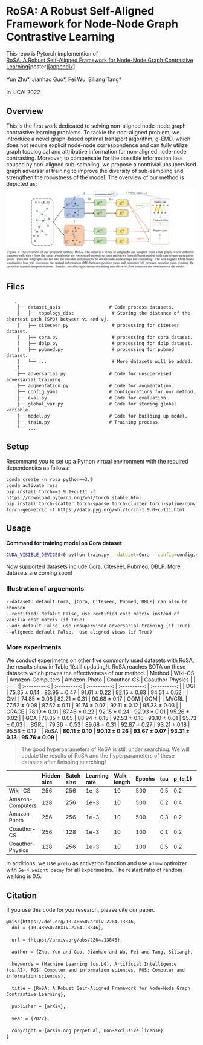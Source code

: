 # RoSA: A Robust Self-Aligned Framework for Node-Node Graph Contrastive Learning
This repo is Pytorch implemention of <br>[RoSA: A Robust Self-Aligned Framework for Node-Node Graph Contrastive Learning](https://arxiv.org/abs/2204.13846)\[poster\][\[appendix\]](https://arxiv.org/abs/2204.13846) <br><br>
Yun Zhu\*, Jianhao Guo\*, Fei Wu, Siliang Tang† <br><br>
In IJCAI 2022 <br>

## Overview
This is the first work dedicated to solving non-aligned node-node graph contrastive learning problems. To tackle the non-aligned problem, we introduce a novel graph-based optimal transport algorithm, g-EMD, which does not require explicit node-node correspondence and can fully utilize graph topological and attributive information for non-aligned node-node contrasting. Moreover, to compensate for the possible information loss caused by non-aligned sub-sampling, we propose a nontrivial unsupervised graph adversarial training to improve the diversity of sub-sampling and strengthen the robustness of the model. The overview of our method is depicted as:
![FRAMEWORK](./assets/framework.PNG)

## Files
```
   .
    ├── dataset_apis                  # Code process datasets.
    │   ├── topology_dist              # Storing the distance of the shortest path (SPD) between vi and vj.
    │   ├── citeseer.py                # processing for citeseer dataset.
    │   ├── cora.py                    # processing for cora dataset. 
    │   ├── dblp.py                    # processing for dblp dataset.
    │   ├── pubmed.py                  # processing for pubmed dataset. 
    │   └── ...                        # More datasets will be added.
    │
    ├── adversarial.py                # Code for unsupervised adversarial training.
    ├── augmentation.py               # Code for augmentation.
    ├── config.yaml                   # Configurations for our method.
    ├── eval.py                       # Code for evaluation.
    ├── global_var.py                 # Code for storing global variable.
    ├── model.py                      # Code for building up model.
    ├── train.py                      # Training process.
    └── ...
```

## Setup
Recommand you to set up a Python virtual environment with the required dependencies as follows:
```
conda create -n rosa python==3.9
conda activate rosa 
pip install torch==1.9.1+cu111 -f https://download.pytorch.org/whl/torch_stable.html
pip install torch-scatter torch-sparse torch-cluster torch-spline-conv torch-geometric -f https://data.pyg.org/whl/torch-1.9.0+cu111.html
```
## Usage
**Command for  training model on Cora dataset**
```bash
CUDA_VISIBLE_DEVICES=0 python train.py --dataset=Cora --config=config.yaml --ad=True --rectified=True
```
Now supported datasets include Cora, Citeseer, Pubmed, DBLP. More datasets are coming soon!

### Illustration of arguements

```
--dataset: default Cora, [Cora, Citeseer, Pubmed, DBLP] can also be choosen
--rectified: defalut False, use rectified cost matrix instead of vanilla cost matrix (if True)
--ad: default False, use unsupervised adversarial training (if True)
--aligned: default False,  use aligned views (if True)
```

### More experiments
We conduct experimetns on other five commonly used datasets with RoSA, the results show in Table 1(still updating!). RoSA reaches SOTA on these datasets which proves the effectiveness of our method.
| Method | Wiki-CS | Amazon-Computers | Amazon-Photo | Coauthor-CS  | Coauthor-Physics |
| :----:| :----------: | :----------: | :----------: | :----------: | :----------: |
| DGI   | 75.35 ± 0.14 | 83.95 ± 0.47 | 91.61 ± 0.22 | 92.15 ± 0.63 | 94.51 ± 0.52 |
| GMI   | 74.85 ± 0.08 | 82.21 ± 0.31 | 90.68 ± 0.17 | OOM          | OOM          |
| MVGRL | 77.52 ± 0.08 | 87.52 ± 0.11 | 91.74 ± 0.07 | 92.11 ± 0.12 | 95.33 ± 0.03 |
| GRACE | 78.19 ± 0.01 | 87.46 ± 0.22 | 92.15 ± 0.24 | 92.93 ± 0.01 | 95.26 ± 0.02 |
| GCA   | 78.35 ± 0.05 | 88.94 ± 0.15 | 92.53 ± 0.16 | 93.10 ± 0.01 | 95.73 ± 0.03 |
| BGRL  | 79.36 ± 0.53 | 89.68 ± 0.31 | 92.87 ± 0.27 | 93.21 ± 0.18 | 95.56 ± 0.12 |
| RoSA  | **80.11 ± 0.10** | **90.12 ± 0.26** | **93.67 ± 0.07** | **93.31 ± 0.13** | **95.76 ± 0.09** |

> The good hyperparameters of RoSA is still under searching. We will update the results of RoSA and the hyperparameters of these datasets after finishing searching!

|                  | Hidden size | Batch size | Learning rate | Walk length  | Epochs | tau | p_{e,1} | p_{e,1} | p_{f,1} | p_{f,1} |
| :----            | :---------- | :--------- | :------------ | :----------- | :----- | :-- | :-------- | :-------- | :-------- | :-------- |
| Wiki-CS          | 256         | 256        | 1e-3          | 10           | 500    | 0.5 | 0.2       | 0.3       | 0.2       | 0.3       |
| Amazon-Computers | 128         | 256        | 1e-3          | 10           | 500    | 0.2 | 0.4       | 0.5       | 0.1       | 0.2       |
| Amazon-Photo     | 256         | 256        | 1e-3          | 10           | 500    | 0.3 | 0.2       | 0.3       | 0.2       | 0.3       |
| Coauthor-CS      | 256         | 128        | 1e-3          | 10           | 100    | 0.1 | 0.2       | 0.3       | 0.2       | 0.3       |
| Coauthor-Physics | 128         | 256        | 1e-3          | 10           | 100    | 0.5 | 0.2       | 0.3       | 0.2       | 0.3       |

In additions, we use `prelu` as activation function and use `adamw` optimizer with `5e-4 weight decay` for all experimetns. The restart ratio of random walking is 0.5.

## Citation
If you use this code for you research, please cite our paper. 
```
@misc{https://doi.org/10.48550/arxiv.2204.13846,
  doi = {10.48550/ARXIV.2204.13846},
  
  url = {https://arxiv.org/abs/2204.13846},
  
  author = {Zhu, Yun and Guo, Jianhao and Wu, Fei and Tang, Siliang},
  
  keywords = {Machine Learning (cs.LG), Artificial Intelligence (cs.AI), FOS: Computer and information sciences, FOS: Computer and information sciences},
  
  title = {RoSA: A Robust Self-Aligned Framework for Node-Node Graph Contrastive Learning},
  
  publisher = {arXiv},
  
  year = {2022},
  
  copyright = {arXiv.org perpetual, non-exclusive license}
}

```